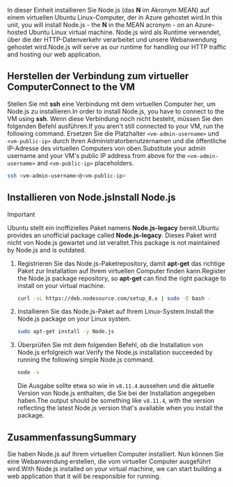 <span data-ttu-id="1e7e5-101">In dieser Einheit installieren Sie Node.js (das **N** im Akronym MEAN) auf einem virtuellen Ubuntu Linux-Computer, der in Azure gehostet wird.</span><span class="sxs-lookup"><span data-stu-id="1e7e5-101">In this unit, you will install Node.js - the **N** in the MEAN acronym - on an Azure-hosted Ubuntu Linux virtual machine.</span></span> <span data-ttu-id="1e7e5-102">Node.js wird als Runtime verwendet, über die der HTTP-Datenverkehr verarbeitet und unsere Webanwendung gehostet wird.</span><span class="sxs-lookup"><span data-stu-id="1e7e5-102">Node.js will serve as our runtime for handling our HTTP traffic and hosting our web application.</span></span>

## <a name="connect-to-the-vm"></a><span data-ttu-id="1e7e5-103">Herstellen der Verbindung zum virtueller Computer</span><span class="sxs-lookup"><span data-stu-id="1e7e5-103">Connect to the VM</span></span>

<span data-ttu-id="1e7e5-104">Stellen Sie mit **ssh** eine Verbindung mit dem virtuellen Computer her, um Node.js zu installieren.</span><span class="sxs-lookup"><span data-stu-id="1e7e5-104">In order to install Node.js, you have to connect to the VM using **ssh**.</span></span> <span data-ttu-id="1e7e5-105">Wenn diese Verbindung noch nicht besteht, müssen Sie den folgenden Befehl ausführen.</span><span class="sxs-lookup"><span data-stu-id="1e7e5-105">If you aren't still connected to your VM, run the following command.</span></span> <span data-ttu-id="1e7e5-106">Ersetzen Sie die Platzhalter `<vm-admin-username>` und `<vm-public-ip>` durch Ihren Administratorbenutzernamen und die öffentliche IP-Adresse des virtuellen Computers von oben.</span><span class="sxs-lookup"><span data-stu-id="1e7e5-106">Substitute your admin username and your VM's public IP address from above for the `<vm-admin-username>` and `<vm-public-ip>` placeholders.</span></span>

```bash
ssh <vm-admin-username>@<vm-public-ip>
```

## <a name="install-nodejs"></a><span data-ttu-id="1e7e5-107">Installieren von Node.js</span><span class="sxs-lookup"><span data-stu-id="1e7e5-107">Install Node.js</span></span>

> [!Important]
> <span data-ttu-id="1e7e5-108">Ubuntu stellt ein inoffizielles Paket namens **Node.js-legacy** bereit.</span><span class="sxs-lookup"><span data-stu-id="1e7e5-108">Ubuntu provides an unofficial package called **Node.js-legacy**.</span></span> <span data-ttu-id="1e7e5-109">Dieses Paket wird nicht von Node.js gewartet und ist veraltet.</span><span class="sxs-lookup"><span data-stu-id="1e7e5-109">This package is not maintained by Node.js and is outdated.</span></span>

1. <span data-ttu-id="1e7e5-110">Registrieren Sie das Node.js-Paketrepository, damit **apt-get** das richtige Paket zur Installation auf Ihrem virtuellen Computer finden kann.</span><span class="sxs-lookup"><span data-stu-id="1e7e5-110">Register the Node.js package repository, so **apt-get** can find the right package to install on your virtual machine.</span></span>

    ```bash
    curl -sL https://deb.nodesource.com/setup_8.x | sudo -E bash -
    ```

1. <span data-ttu-id="1e7e5-111">Installieren Sie das Node.js-Paket auf Ihrem Linux-System.</span><span class="sxs-lookup"><span data-stu-id="1e7e5-111">Install the Node.js package on your Linux system.</span></span>

    ```bash
    sudo apt-get install -y Node.js
    ```

1. <span data-ttu-id="1e7e5-112">Überprüfen Sie mit dem folgenden Befehl, ob die Installation von Node.js erfolgreich war.</span><span class="sxs-lookup"><span data-stu-id="1e7e5-112">Verify the Node.js installation succeeded by running the following simple Node.js command.</span></span>

    ```bash
    node -v
    ```

    <span data-ttu-id="1e7e5-113">Die Ausgabe sollte etwa so wie in `v8.11.4` aussehen und die aktuelle Version von Node.js enthalten, die Sie bei der Installation angegeben haben.</span><span class="sxs-lookup"><span data-stu-id="1e7e5-113">The output should be something like `v8.11.4`, with the version reflecting the latest Node.js version that's available when you install the package.</span></span>

## <a name="summary"></a><span data-ttu-id="1e7e5-114">Zusammenfassung</span><span class="sxs-lookup"><span data-stu-id="1e7e5-114">Summary</span></span>

<span data-ttu-id="1e7e5-115">Sie haben Node.js auf Ihrem virtuellen Computer installiert. Nun können Sie eine Webanwendung erstellen, die vom virtueller Computer ausgeführt wird.</span><span class="sxs-lookup"><span data-stu-id="1e7e5-115">With Node.js installed on your virtual machine, we can start building a web application that it will be responsible for running.</span></span>